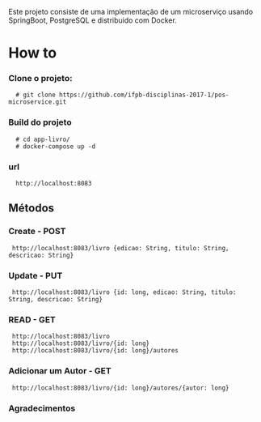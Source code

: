 Este projeto consiste de uma implementação de um microserviço usando SpringBoot, PostgreSQL e distribuido com Docker.

# How to

### Clone o projeto:

```
  # git clone https://github.com/ifpb-disciplinas-2017-1/pos-microservice.git
```

### Build do projeto

```
  # cd app-livro/
  # docker-compose up -d 
```

### url

```
  http://localhost:8083
```

## Métodos

### Create - POST
```
 http://localhost:8083/livro {edicao: String, titulo: String, descricao: String}
```

### Update - PUT
```
 http://localhost:8083/livro {id: long, edicao: String, titulo: String, descricao: String}
```

### READ - GET
```
 http://localhost:8083/livro 
 http://localhost:8083/livro/{id: long}
 http://localhost:8083/livro/{id: long}/autores
```

### Adicionar um Autor - GET
```
 http://localhost:8083/livro/{id: long}/autores/{autor: long}
```
### Agradecimentos 

